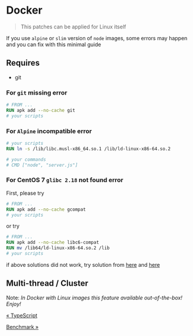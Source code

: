 # Docker

> This patches can be applied for Linux itself

If you use `alpine` or `slim` version of `node` images, some errors may happen and you can fix with this minimal guide

## Requires

- git

### For `git` missing error

```Dockerfile
# FROM ...
RUN apk add --no-cache git
# your scripts
```

### For `Alpine` incompatible error

```Dockerfile
# your scripts
RUN ln -s /lib/libc.musl-x86_64.so.1 /lib/ld-linux-x86-64.so.2

# your commands
# CMD ["node", "server.js"]
```

### For CentOS 7 `glibc 2.18` not found error

First, please try

```Dockerfile
# FROM ...
RUN apk add --no-cache gcompat
# your scripts
```

or try

```Dockerfile
# FROM ...
RUN apk add --no-cache libc6-compat
RUN mv /lib64/ld-linux-x86-64.so.2 /lib
# your scripts
```

if above solutions did not work, try solution from [here](https://serverfault.com/a/894689) and [here](https://serverfault.com/a/980302)

## Multi-thread / Cluster

Note: _In Docker with Linux images this feature available out-of-the-box! Enjoy!_

[&laquo; TypeScript](./typescript.md)

[Benchmark &raquo;](./benchmark.md)
